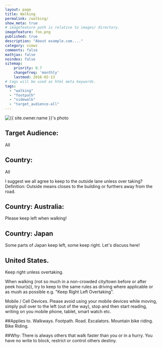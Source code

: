 ```yaml
---
layout: page
title: Walking
permalink: /walking/
show_meta: true
# imagefeature path is relative to images/ directory.
imagefeature: foo.png
published: true
description: "About example.com...."
category: views
comments: false
mathjax: false
noindex: false
sitemap:
    priority: 0.7
    changefreq: 'monthly'
    lastmod: 2016-02-13
# tags will be used as html meta keywords.    
tags:
  - "walking"
  - "footpath"
  - "sidewalk"
  - "target_audience-all"
---
```


<div class="post-author text-center">                       
            <img src="{{ site.urlimg }}{{ site.owner.avatar }}" alt="{{ site.owner.name }}'s photo" itemprop="image" class="post-avatar img-circle img-responsive"/> 
<span class="social-icons" style="padding-top: 10px; padding-bottom: 1px;">
<a href="{{ site.url }}/cv" title="Curriculum Vitae" class="social-icons"><i class="iconm iconm-profile" style="vertical-align: top;"></i></a>
<a href="{{ site.url }}/about/publications/" class="social-icons" title="Publications"><i class="iconm iconm-file-pdf"></i></a>
<a href="{{ site.owner.linkedin }}" class="social-icons" title="LinkedIn profile"><i class="iconm iconm-linkedin2"></i></a>
</span>
</div>

## Target Audience:
All

## Country: 
All

I suggest we all agree to keep to the outside lane unless over taking?
Definition: Outside means closes to the building or furthers away from the road.

## Country: Australia:
Please keep left when walking!

## Country: Japan
Some parts of Japan keep left, some keep right.
Let's discuss here!

## United States.
Keep right unless overtaking.


When walking (not so much in a non-crowded city/town before or after peek hour(s)), try to keep to the same rules as driving where applicable or as mush as possible e.g. "Keep Right Left Overtaking".

Mobile / Cell Devices.
Please avoid using your mobile devices while moving, simply pull over to the left (out of the way), stop and then start reading, writing on you mobile phone, tablet, smart watch etc.

##Applies to.
Walkways.
Footpath.
Road.
Escalators.
Mountain bike riding.
Bike Riding.

##Why:
There is always others that walk faster than you or in a hurry.
You have no write to block, restrict or control others destiny.





